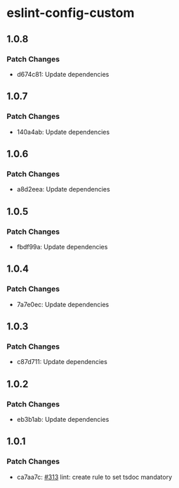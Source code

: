# eslint-config-custom

## 1.0.8

### Patch Changes

- d674c81: Update dependencies

## 1.0.7

### Patch Changes

- 140a4ab: Update dependencies

## 1.0.6

### Patch Changes

- a8d2eea: Update dependencies

## 1.0.5

### Patch Changes

- fbdf99a: Update dependencies

## 1.0.4

### Patch Changes

- 7a7e0ec: Update dependencies

## 1.0.3

### Patch Changes

- c87d711: Update dependencies

## 1.0.2

### Patch Changes

- eb3b1ab: Update dependencies

## 1.0.1

### Patch Changes

- ca7aa7c: [#313](https://gitlab.mgdis.fr/core/core-ui/core-ui/-/issues/313) lint: create rule to set tsdoc mandatory
